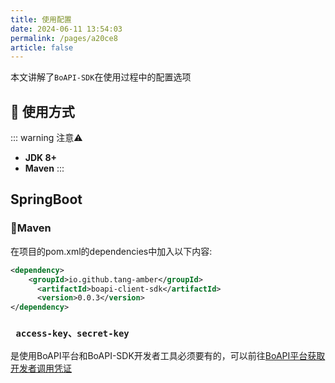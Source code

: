 ```yaml
---
title: 使用配置
date: 2024-06-11 13:54:03
permalink: /pages/a20ce8
article: false
---
```


本文讲解了`BoAPI-SDK`在使用过程中的配置选项

## 🚀 使用方式

::: warning 注意⚠️
- **JDK 8+**
- **Maven**
  :::

## SpringBoot

### 🍊Maven
在项目的pom.xml的dependencies中加入以下内容:
```xml
<dependency>
    <groupId>io.github.tang-amber</groupId>
	  <artifactId>boapi-client-sdk</artifactId>
	  <version>0.0.3</version>
</dependency>
```

### ` access-key、secret-key`
是使用BoAPI平台和BoAPI-SDK开发者工具必须要有的，可以前往[BoAPI平台获取开发者调用凭证](http://api.halou.xyz/account/center)